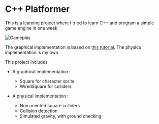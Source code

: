 # C++ Platformer

This is a learning project where I tried to learn C++ and program a simple game engine in one week.

![Gameplay](./resources/gameplay.gif)

The graphical implementation is based on [this tutorial](https://youtu.be/45MIykWJ-C4?si=PtFjnVtY0JCzrpB3). The physics implementation is my own.

This project includes 
- A graphical implementation :
    - Square for character sprite
    - WiredSquare for colliders
    
- A physical implementation :
    - Non oriented square colliders
    - Collision detection
    - Simulated gravity, with ground checking
